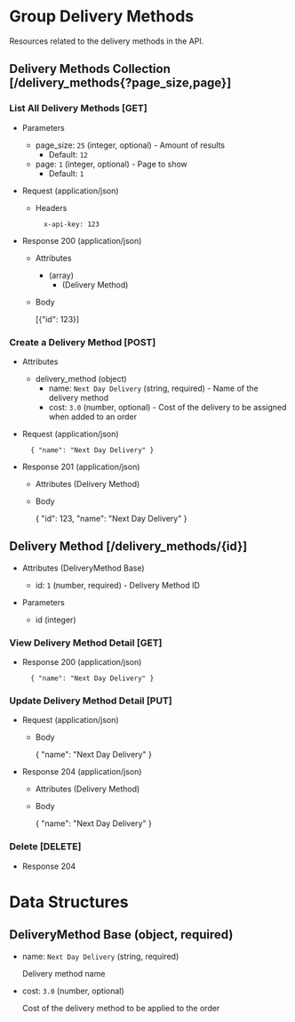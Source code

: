 # Group Delivery Methods

Resources related to the delivery methods in the API.

## Delivery Methods Collection [/delivery_methods{?page_size,page}]

### List All Delivery Methods [GET]

+ Parameters
    + page_size: `25` (integer, optional) - Amount of results
        + Default: `12`
    + page: `1` (integer, optional) - Page to show
        + Default: `1`

+ Request (application/json)

    + Headers

            x-api-key: 123

+ Response 200 (application/json)

    + Attributes
        + (array)
            + (Delivery Method)

    + Body

        [{"id": 123}]

### Create a Delivery Method [POST]

+ Attributes
    + delivery_method (object)
        + name: `Next Day Delivery` (string, required) - Name of the delivery method
        + cost: `3.0` (number, optional) - Cost of the delivery to be assigned when added to an order

+ Request (application/json)

        { "name": "Next Day Delivery" }

+ Response 201 (application/json)

    + Attributes (Delivery Method)

    + Body

        {
            "id": 123,
            "name": "Next Day Delivery"
        }

## Delivery Method [/delivery_methods/{id}]

+ Attributes (DeliveryMethod Base)
    + id: `1` (number, required) - Delivery Method ID

+ Parameters
    + id (integer)

### View Delivery Method Detail [GET]

+ Response 200 (application/json)

        { "name": "Next Day Delivery" }

### Update Delivery Method Detail [PUT]

+ Request (application/json)

    + Body

        { "name": "Next Day Delivery" }

+ Response 204 (application/json)

    + Attributes (Delivery Method)

    + Body

        { "name": "Next Day Delivery" }

### Delete [DELETE]

+ Response 204

# Data Structures

## DeliveryMethod Base (object, required)
+ name: `Next Day Delivery` (string, required)

    Delivery method name

+ cost: `3.0` (number, optional)

    Cost of the delivery method to be applied to the order
